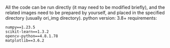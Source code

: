 All the code can be run directly (it may need to be modified briefly), and the related images need to be prepared by yourself, and placed in the specified directory (usually ori_img directory).
python version: 3.8+
requirements: 
```shell
numpy==1.23.5
scikit-learn==1.3.2
opencv-python==4.8.1.78
matplotlib==3.6.2
```